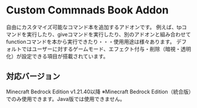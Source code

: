 # Custom Commnads Book Addon
自由にカスタマイズ可能なコマンド本を追加するアドオンです。
例えば、tpコマンドを実行したり、giveコマンドを実行したり、別のアドオンと組み合わせてfunctionコマンドを本から実行できたり・・・使用用途は様々あります。
デフォルトではユーザーに対するゲームモード、エフェクト付与・削除（暗視・透明化）が設定できる項目が搭載されています。
## 対応バージョン
Minecraft Bedrock Edition v1.21.40以降
※Minecraft Bedrock Edition（統合版）でのみ使用できます。Java版では使用できません。
